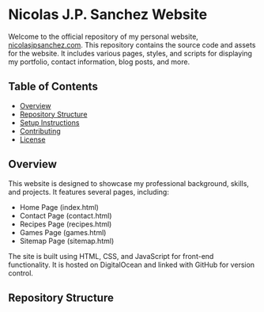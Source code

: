 # Nicolas J.P. Sanchez Website

Welcome to the official repository of my personal website, [nicolasjpsanchez.com](https://nicolasjpsanchez.com). This repository contains the source code and assets for the website. It includes various pages, styles, and scripts for displaying my portfolio, contact information, blog posts, and more.

## Table of Contents

- [Overview](#overview)
- [Repository Structure](#repository-structure)
- [Setup Instructions](#setup-instructions)
- [Contributing](#contributing)
- [License](#license)

## Overview

This website is designed to showcase my professional background, skills, and projects. It features several pages, including:

- Home Page (index.html)
- Contact Page (contact.html)
- Recipes Page (recipes.html)
- Games Page (games.html)
- Sitemap Page (sitemap.html)

The site is built using HTML, CSS, and JavaScript for front-end functionality. It is hosted on DigitalOcean and linked with GitHub for version control.

## Repository Structure

